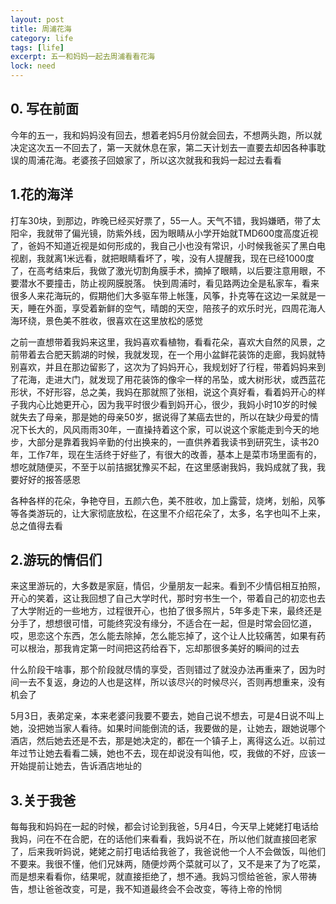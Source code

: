 ```yaml
---
layout: post
title: 周浦花海
category: life
tags: [life]
excerpt: 五一和妈妈一起去周浦看看花海
lock: need
---
```


## 0. 写在前面

今年的五一，我和妈妈没有回去，想着老妈5月份就会回去，不想两头跑，所以就决定这次五一不回去了，第一天就休息在家，第二天计划去一直要去却因各种事耽误的周浦花海。老婆孩子回娘家了，所以这次就我和我妈一起过去看看

## 1.花的海洋

打车30块，到那边，昨晚已经买好票了，55一人。天气不错，我妈嫌晒，带了太阳伞，我就带了偏光镜，防紫外线，因为眼睛从小学开始就TMD600度高度近视了，爸妈不知道近视是如何形成的，我自己小也没有常识，小时候我爸买了黑白电视剧，我就离1米远看，就把眼睛看坏了，唉，没有人提醒我，现在已经1000度了，在高考结束后，我做了激光切割角膜手术，摘掉了眼睛，以后要注意用眼，不要潜水不要撞击，防止视网膜脱落。
快到周浦时，看见路两边全是私家车，看来很多人来花海玩的，假期他们大多驱车带上帐篷，风筝，扑克等在这边一呆就是一天，睡在外面，享受着新鲜的空气，晴朗的天空，陪孩子的欢乐时光，四周花海人海环绕，景色美不胜收，很喜欢在这里放松的感觉

之前一直想带着我妈来这里，我妈喜欢看植物，看看花朵，喜欢大自然的风景，之前带着去合肥天鹅湖的时候，我就发现，在一个用小盆鲜花装饰的走廊，我妈就特别喜欢，并且在那边留影了，这次为了妈妈开心，我规划好了行程，带着妈妈来到了花海，走进大门，就发现了用花装饰的像伞一样的吊坠，或大树形状，或西蓝花形状，不好形容，总之美，我妈在那就照了张相，说这个真好看，看着妈开心的样子我内心比她更开心，因为我平时很少看到妈开心，很少，我妈小时10岁的时候就失去了母亲，那是她的母亲50岁，据说得了某癌去世的，所以在缺少母爱的情况下长大的，风风雨雨30年，一直操持着这个家，可以说这个家能走到今天的地步，大部分是靠着我妈辛勤的付出换来的，一直供养着我读书到研究生，读书20年，工作7年，现在生活终于好些了，有很大的改善，基本上是菜市场里面有的，想吃就随便买，不至于以前拮据犹豫买不起，在这里感谢我妈，我妈成就了我，我要好好的报答感恩

各种各样的花朵，争艳夺目，五颜六色，美不胜收，加上露营，烧烤，划船，风筝等各类游玩的，让大家彻底放松，在这里不介绍花朵了，太多，名字也叫不上来，总之值得去看

## 2.游玩的情侣们

来这里游玩的，大多数是家庭，情侣，少量朋友一起来。看到不少情侣相互拍照，开心的笑着，这让我回想了自己大学时代，那时穷书生一个，带着自己的初恋也去了大学附近的一些地方，过程很开心，也拍了很多照片，5年多走下来，最终还是分手了，想想很可惜，可能终究没有缘分，不适合在一起，但是时常会回忆道，哎，思恋这个东西，怎么能去除掉，怎么能忘掉了，这个让人比较痛苦，如果有药可以根治，那我肯定第一时间把这药给吞下，忘却那很多美好的瞬间的过去

什么阶段干啥事，那个阶段就尽情的享受，否则错过了就没办法再重来了，因为时间一去不复返，身边的人也是这样，所以该尽兴的时候尽兴，否则再想重来，没有机会了

5月3日，表弟定亲，本来老婆问我要不要去，她自己说不想去，可是4日说不叫上她，没把她当家人看待。如果时间能倒流的话，我要做的是，让她去，跟她说哪个酒店，然后她去还是不去，那是她决定的，都在一个镇子上，离得这么近。以前过年过节让她去看看二姨，她也不去，现在却说没有叫他，哎，我做的不好，应该一开始提前让她去，告诉酒店地址的

## 3.关于我爸

每每我和妈妈在一起的时候，都会讨论到我爸，5月4日，今天早上姥姥打电话给我妈，问在不在合肥，在的话他们来看看，我妈说不在，所以他们就直接回老家了，后来我听妈说，姥姥之前打电话给我爸了，我爸说他一个人不会做饭，叫他们不要来。我很不懂，他们兄妹两，随便炒两个菜就可以了，又不是来了为了吃菜，而是想来看看你，结果呢，就直接拒绝了，想不通。我妈习惯给爸爸，家人带祷告，想让爸爸改变，可是，我不知道最终会不会改变，等待上帝的怜悯
